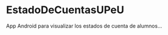 EstadoDeCuentasUPeU
===================

App Android para visualizar los estados de cuenta de alumnos...

